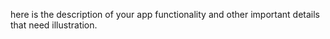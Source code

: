 here is the description of your app functionality and other important details that need illustration.
